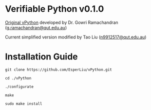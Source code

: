 # Verifiable Python v0.1.0 

[Original vPython](https://github.com/ANRGUSC/vPython) developed by Dr. Gowri Ramachandran (g.ramachandran@qut.edu.au)

Current simplified version modified by Tao Liu (n9912517@qut.edu.au)

# Installation Guide

```
git clone https://github.com/EsperLiu/vPython.git

cd ./vPython

./configurate

make

sudo make install
```
